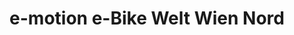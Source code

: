 ---
title: "e-motion e-Bike Welt Wien Nord"
url: /korneuburg/e-motion-e-bike-welt-wien-nord/
shop: Fahrrad
---